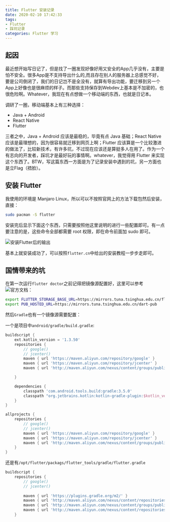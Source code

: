 ```yaml
---
title: Flutter 安装记录
date: 2020-02-10 17:42:33
tags:
- Flutter
- 踩坑记录
categories: Flutter 学习
---
```


## 起因

最近想开始写日记了，但是找了一圈发现好像好用又安全的App几乎没有，主要是怕不安全。很多App是不支持导出什么的,而且存在别人的服务器上总感觉不好，要是公司倒闭了，我们的日记岂不是全没有，就算有导出功能，要迁移到另一个App上好像也是很麻烦的样子。而那些支持保存到Webdev上基本是不加密的，也很危险啊。Whatever，我现在有点想做一个移动端的东西，也就是日记本。

调研了一圈，移动端基本上有三种选择：

- Java + Android
- React Native
- Flutter 

三者之中，Java + Android 应该是最稳的，毕竟有点 Java 基础；React Native 应该是最理想的，因为很容易就迁移到网页上啊；Flutter 应该算是一个比较激进的做法了，比较新技术，有许多坑，不过现在应该还是算挺多人在用了。作为一个有志向的开发者，踩坑才是最好玩的事情啊。whatever，我觉得用 Flutter 来实现这个东西了。BTW，写这篇东西一方面是为了记录安装中遇到的坑，另一方面也是立Flag（捂脸）。

## 安装 Flutter

我使用的环境是 Manjaro Linux，所以可以不按照官网上的方法下载包然后安装，直接：

```bash
sudo pacman -S flutter
```

安装完后显示下面这个东西，只需要按照他这里说明的进行一些配置即可。有一点要注意的是，这些命令全部都需要 root 权限，即在命令前面加 sudo 即可。

![安装Flutter后的输出](http://imagehosting.wuxiaobai24.fun/blogFlutter-安装记录-20200210175913-2020-2-10)


基本上就安装成功了，可以按照`flutter.cn`中给出的安装教程一步步走即可。

## 国情带来的坑

在第一次运行`flutter doctor`之前记得把镜像源配置好，这里可以参考![官方文档](https://flutter.dev/community/china)：

```bash
export FLUTTER_STORAGE_BASE_URL=https://mirrors.tuna.tsinghua.edu.cn/flutter
export PUB_HOSTED_URL=https://mirrors.tuna.tsinghua.edu.cn/dart-pub
```

然后`Gradle`也有一个镜像源需要配置：

一个是项目中`android/gradle/build.gradle`:

```gradle
buildscript {
    ext.kotlin_version = '1.3.50'
    repositories {
        // google()
        // jcenter()
        maven { url 'https://maven.aliyun.com/repository/google' }
        maven { url 'https://maven.aliyun.com/repository/jcenter' }
        maven { url 'http://maven.aliyun.com/nexus/content/groups/public' }

    }

    dependencies {
        classpath 'com.android.tools.build:gradle:3.5.0'
        classpath "org.jetbrains.kotlin:kotlin-gradle-plugin:$kotlin_version"
    }
}

allprojects {
    repositories {
        // google()
        // jcenter()
        maven { url 'https://maven.aliyun.com/repository/google' }
        maven { url 'https://maven.aliyun.com/repository/jcenter' }
        maven { url 'http://maven.aliyun.com/nexus/content/groups/public' }
    }
}
```

还是有`/opt/flutter/packags/flutter_tools/gradle/flutter.gradle`

```gradle
buildscript {
    repositories {
        // google()
        // jcenter()
        
        maven { url 'https://plugins.gradle.org/m2/' }
        maven { url 'http://maven.aliyun.com/nexus/content/repositories/google' }
        maven { url 'http://maven.aliyun.com/nexus/content/groups/public/' }
        maven { url 'http://maven.aliyun.com/nexus/content/repositories/jcenter'}
    }
```